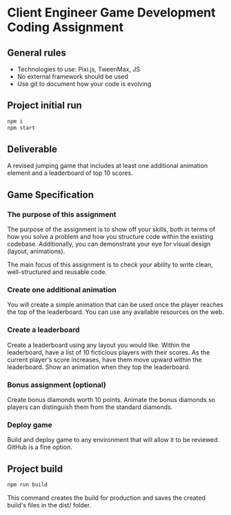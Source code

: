 # Client Engineer Game Development Coding Assignment

## General rules
- Technologies to use: Pixi.js, TweenMax, JS
- No external framework should be used
- Use git to document how your code is evolving

## Project initial run
  ```bash
  npm i
  npm start
  ```

## Deliverable

A revised jumping game that includes at least one additional animation element and a leaderboard of top 10 scores. 


## Game Specification

### The purpose of this assignment

The purpose of the assignment is to show off your skills, both in terms of how you solve a problem and how you structure code within the existing codebase. Additionally, you can demonstrate your eye for visual design (layout, animations).

The main focus of this assignment is to check your ability to write clean, well-structured and reusable code.

### Create one additional animation

You will create a simple animation that can be used once the player reaches the top of the leaderboard. You can use any available resources on the web.

### Create a leaderboard

Create a leaderboard using any layout you would like. Within the leaderboard, have a list of 10 ficticious players with their scores. As the current player's score increases, have them move upward within the leaderboard. Show an animation when they top the leaderboard.

### Bonus assignment (optional)

Create bonus diamonds worth 10 points. Animate the bonus diamonds so players can distinguish them from the standard diamonds.

### Deploy game

Build and deploy game to any environment that will allow it to be reviewed. GitHub is a fine option.

## Project build
  ```bash
  npm run build
  ```
This command creates the build for production and saves the created build's files in the dist/ folder.

